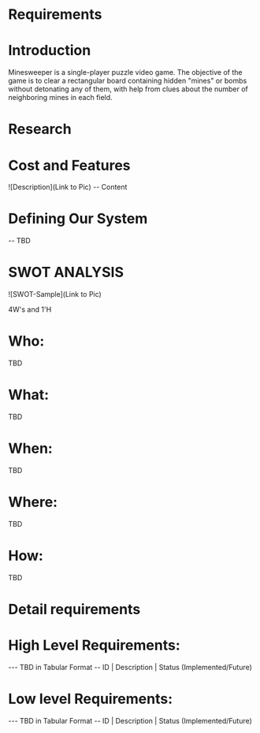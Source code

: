 # Requirements
# Introduction
   Minesweeper is a single-player puzzle video game. The objective of the game is to clear a rectangular board containing hidden "mines" or bombs without detonating any of them, with help from clues about the number of neighboring mines in each field. 

# Research
   
  


# Cost and Features
![Description](Link to Pic) -- Content

# Defining Our System
-- TBD
# SWOT ANALYSIS
![SWOT-Sample](Link to Pic)

4W's and 1'H
# Who:
TBD

# What:
TBD

# When:
TBD

# Where:
TBD

# How:
TBD

# Detail requirements
# High Level Requirements:
--- TBD in Tabular Format -- ID | Description | Status (Implemented/Future)

# Low level Requirements:
--- TBD in Tabular Format -- ID | Description | Status (Implemented/Future)

